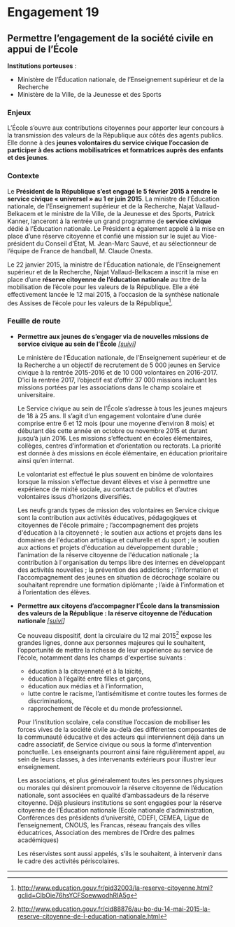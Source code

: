 # Engagement 19

## Permettre l’engagement de la société civile en appui de l’École

**Institutions porteuses** :
- Ministère de l’Éducation nationale, de l’Enseignement supérieur et de la Recherche
- Ministère de la Ville, de la Jeunesse et des Sports

### Enjeux

L’École s’ouvre aux contributions citoyennes pour apporter leur concours à la transmission des valeurs de la République aux côtés des agents publics. Elle donne à des **jeunes volontaires du service civique l’occasion de participer à des actions mobilisatrices et formatrices auprès des enfants et des jeunes**.

### Contexte

Le **Président de la République s’est engagé le 5 février 2015 à rendre le service civique « universel » au 1 er juin 2015**. La ministre de l’Éducation nationale, de l’Enseignement supérieur et de la Recherche, Najat Vallaud-Belkacem et le ministre de la Ville, de la Jeunesse et des Sports, Patrick Kanner, lanceront à la rentrée un grand programme de **service civique** dédié à l’Éducation nationale. Le Président a également appelé à la mise en place d’une réserve citoyenne et confié une mission sur le sujet au Vice-président du Conseil d’État, M. Jean-Marc Sauvé, et au sélectionneur de l’équipe de France de handball, M. Claude Onesta.

Le 22 janvier 2015, la ministre de l’Éducation nationale, de l’Enseignement supérieur et de la Recherche, Najat Vallaud-Belkacem a inscrit la mise en place d’une **réserve citoyenne de l’éducation nationale** au titre de la mobilisation de l’école pour les valeurs de la République. Elle a été effectivement lancée le 12 mai 2015, à l’occasion de la synthèse nationale des Assises de l’école pour les valeurs de la République[^1].

### Feuille de route

- **Permettre aux jeunes de s’engager via de nouvelles missions de service civique au sein de l’École**
  _[[suivi](https://git.framasoft.org/etalab/suivi/issues/174)]_

  Le ministère de l’Éducation nationale, de l’Enseignement supérieur et de la Recherche a un objectif de recrutement de 5 000 jeunes en Service civique à la rentrée 2015-2016 et de 10 000 volontaires en 2016-2017. D’ici la rentrée 2017, l’objectif est d’offrir 37 000 missions incluant les missions portées par les associations dans le champ scolaire et universitaire.

  Le Service civique au sein de l’École s’adresse à tous les jeunes majeurs de 18 à 25 ans. Il s’agit d’un engagement volontaire d’une durée comprise entre 6 et 12 mois (pour une moyenne d’environ 8 mois) et débutant dès cette année en octobre ou novembre 2015 et durant jusqu’à juin 2016. Les missions s’effectuent en écoles élémentaires, collèges, centres d’information et d’orientation ou rectorats. La priorité est donnée à des missions en école élémentaire, en éducation prioritaire ainsi qu’en internat.

  Le volontariat est effectué le plus souvent en binôme de volontaires lorsque la mission s’effectue devant élèves et vise à permettre une expérience de mixité sociale, au contact de publics et d’autres volontaires issus d’horizons diversifiés.

  Les neufs grands types de mission des volontaires en Service civique sont la contribution aux activités éducatives, pédagogiques et citoyennes de l'école primaire ; l’accompagnement des projets d'éducation à la citoyenneté ; le soutien aux actions et projets dans les domaines de l'éducation artistique et culturelle et du sport ; le soutien aux actions et projets d'éducation au développement durable ; l’animation de la réserve citoyenne de l'éducation nationale ; la contribution à l'organisation du temps libre des internes en développant des activités nouvelles ; la prévention des addictions ; l’information et l’accompagnement des jeunes en situation de décrochage scolaire ou souhaitant reprendre une formation diplômante ; l’aide à l’information et à l’orientation des élèves.

- **Permettre aux citoyens d’accompagner l’École dans la transmission des valeurs de la République : la réserve citoyenne de l’éducation nationale**
  _[[suivi](https://git.framasoft.org/etalab/suivi/issues/175)]_

  Ce nouveau dispositif, dont la circulaire du 12 mai 2015[^2] expose les grandes lignes, donne
  aux personnes majeures qui le souhaitent, l’opportunité de mettre la richesse de leur
  expérience au service de l’école, notamment dans les champs d'expertise suivants :

  - éducation à la citoyenneté et à la laïcité,
  - éducation à l’égalité entre filles et garçons,
  - éducation aux médias et à l’information,
  - lutte contre le racisme, l’antisémitisme et contre toutes les formes de discriminations,
  - rapprochement de l’école et du monde professionnel.

  Pour l’institution scolaire, cela constitue l’occasion de mobiliser les forces vives de la société
  civile au-delà des différentes composantes de la communauté éducative et des acteurs qui
  interviennent déjà dans un cadre associatif, de Service civique ou sous la forme
  d’intervention ponctuelle. Les enseignants pourront ainsi faire régulièrement appel, au sein
  de leurs classes, à des intervenants extérieurs pour illustrer leur enseignement.

  Les associations, et plus généralement toutes les personnes physiques ou morales qui désirent
  promouvoir la réserve citoyenne de l’éducation nationale, sont associées en qualité
  d’ambassadeurs de la réserve citoyenne. Déjà plusieurs institutions se sont engagées pour la
  réserve citoyenne de l’Éducation nationale (Ecole nationale d‘administration, Conférences
  des présidents d’université, CDEFI, CEMEA, Ligue de l’enseignement, CNOUS, les Francas,
  réseau français des villes éducatrices, Association des membres de l’Ordre des palmes
  académiques)

  Les réservistes sont aussi appelés, s’ils le souhaitent, à intervenir dans le cadre des activités
  périscolaires.

----

[^1]: http://www.education.gouv.fr/pid32003/la-reserve-citoyenne.html?gclid=CIbOie76hsYCFSoewwodhRIA5g

[^2]: http://www.education.gouv.fr/cid88876/au-bo-du-14-mai-2015-la-reserve-citoyenne-de-l-education-nationale.html

